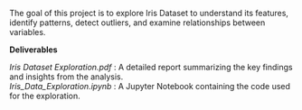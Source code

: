 The goal of this project is to explore Iris Dataset to understand its features, identify patterns, detect outliers, and examine relationships between variables. <br>

__Deliverables__

_Iris Dataset Exploration.pdf_ : A detailed report summarizing the key findings and insights from the analysis. <br>
_Iris_Data_Exploration.ipynb_ : A Jupyter Notebook containing the code used for the exploration. 

